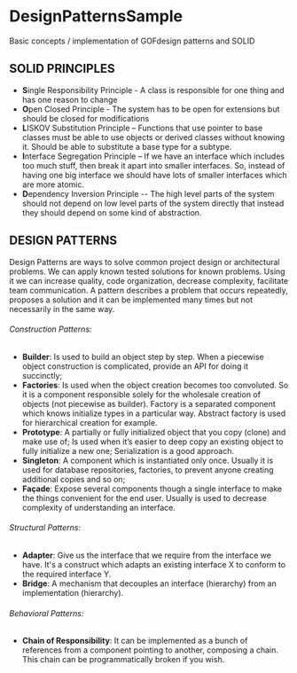 # DesignPatternsSample
Basic concepts / implementation of GOFdesign patterns and SOLID

## SOLID PRINCIPLES
- **S**ingle Responsibility Principle - A class is responsible for one thing and has one reason to change
- **O**pen Closed Principle - The system has to be open for extensions but should be closed for modifications
- **L**ISKOV Substitution Principle – Functions that use pointer to base classes must be able to use objects or derived classes without knowing it. Should be able to substitute a base type for a subtype.
- **I**nterface Segregation Principle – If we have an interface which includes too much stuff, then break it apart into smaller interfaces. So, instead of having one big interface we should have lots of smaller interfaces which are more atomic.
- **D**ependency Inversion Principle -- The high level parts of the system should not depend on low level parts of the system directly that instead they should depend on some kind of abstraction.

## DESIGN PATTERNS
Design Patterns are ways to solve common project design or architectural problems. We can apply known tested solutions for known problems. Using it we can increase quality, code organization, decrease complexity, facilitate team communication.
A pattern describes a problem that occurs repeatedly, proposes a solution and it can be implemented many times but not necessarily in the same way.

###### Construction Patterns:
- **Builder**: Is used to build an object step by step. When a piecewise object construction is complicated, provide an API for doing it succinctly; 
- **Factories**: Is used when the object creation becomes too convoluted. So it is a component responsible solely for the wholesale creation of objects (not piecewise as builder). Factory is a separated component which knows initialize types in a particular way. Abstract factory is used for hierarchical creation for example.
- **Prototype**: A partially or fully initialized object that you copy (clone) and make use of; Is used when it’s easier to deep copy an existing object to fully initialize a new one; Serialization is a good approach.
- **Singleton**: A component which is instantiated only once. Usually it is used for database repositories, factories, to prevent anyone creating additional copies and so on;
- **Façade**: Expose several components though a single interface to make the things convenient for the end user. Usually is used to decrease complexity of understanding an interface.

###### Structural Patterns:
- **Adapter**: Give us the interface that we require from the interface we have. It's a construct which adapts an existing interface X to conform to the required interface Y.
- **Bridge**: A mechanism that decouples an interface (hierarchy) from an implementation (hierarchy).
###### Behavioral Patterns:
- **Chain of Responsibility**: It can be implemented as a bunch of references from a component pointing to another, composing a chain. This chain can be programmatically broken if you wish.
